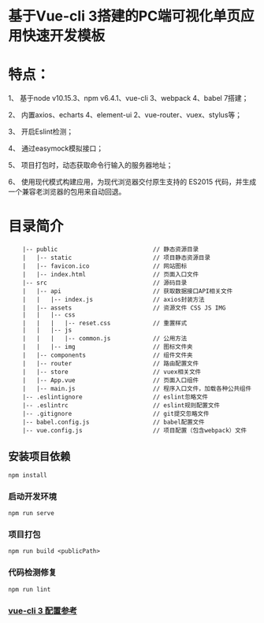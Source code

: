 # 基于Vue-cli 3搭建的PC端可视化单页应用快速开发模板

# 特点：
1、 基于node v10.15.3、npm v6.4.1、vue-cli 3、webpack 4、babel 7搭建；

2、 内置axios、echarts 4、element-ui 2、vue-router、vuex、stylus等；

3、 开启Eslint检测；

4、 通过easymock模拟接口；

5、 项目打包时，动态获取命令行输入的服务器地址；

6、 使用现代模式构建应用，为现代浏览器交付原生支持的 ES2015 代码，并生成一个兼容老浏览器的包用来自动回退。

# 目录简介

```
    |-- public                           // 静态资源目录
    |   |-- static                       // 项目静态资源目录
    |   |-- favicon.ico                  // 网站图标
    |   |-- index.html                   // 页面入口文件
    |-- src                              // 源码目录
    |   |-- api                          // 获取数据接口API相关文件
    |   |   |-- index.js                 // axios封装方法
    |   |-- assets                       // 资源文件 CSS JS IMG
    |   |   |-- css
    |   |   |   |-- reset.css            // 重置样式
    |   |   |-- js
    |   |   |   |-- common.js            // 公用方法
    |   |   |-- img                      // 图标文件夹
    |   |-- components                   // 组件文件夹
    |   |-- router                       // 路由配置文件
    |   |-- store                        // vuex相关文件
    |   |-- App.vue                      // 页面入口组件
    |   |-- main.js                      // 程序入口文件，加载各种公共组件
    |-- .eslintignore                    // eslint忽略文件
    |-- .eslintrc                        // eslint规则配置文件
    |-- .gitignore                       // git提交忽略文件
    |-- babel.config.js                  // babel配置文件
    |-- vue.config.js                    // 项目配置（包含webpack）文件
```


## 安装项目依赖
```
npm install
```

### 启动开发环境
``` 
npm run serve
```

### 项目打包
```
npm run build <publicPath>
```

### 代码检测修复
```
npm run lint
```

### [vue-cli 3 配置参考](https://cli.vuejs.org/zh/config/)

